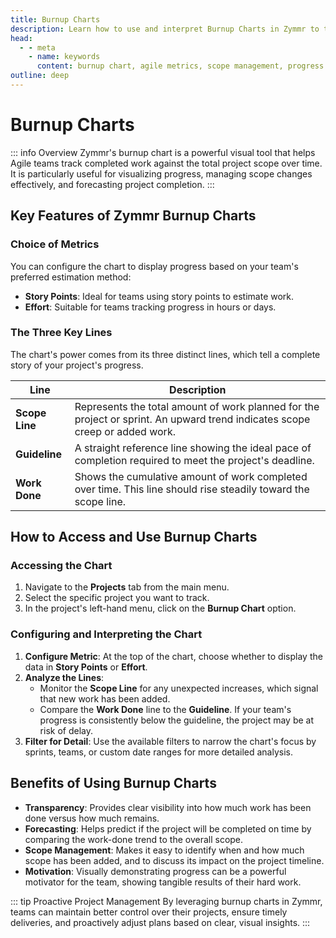 ```yaml
---
title: Burnup Charts
description: Learn how to use and interpret Burnup Charts in Zymmr to track project progress, manage scope, and forecast completion dates.
head:
  - - meta
    - name: keywords
      content: burnup chart, agile metrics, scope management, progress tracking, zymmr
outline: deep
---
```


# Burnup Charts

::: info Overview
Zymmr's burnup chart is a powerful visual tool that helps Agile teams track completed work against the total project scope over time. It is particularly useful for visualizing progress, managing scope changes effectively, and forecasting project completion.
:::

## Key Features of Zymmr Burnup Charts

### Choice of Metrics
You can configure the chart to display progress based on your team's preferred estimation method:
-   **Story Points**: Ideal for teams using story points to estimate work.
-   **Effort**: Suitable for teams tracking progress in hours or days.

### The Three Key Lines
The chart's power comes from its three distinct lines, which tell a complete story of your project's progress.

| Line          | Description                                                                                                   |
| ------------- | ------------------------------------------------------------------------------------------------------------- |
| **Scope Line**  | Represents the total amount of work planned for the project or sprint. An upward trend indicates scope creep or added work. |
| **Guideline**   | A straight reference line showing the ideal pace of completion required to meet the project's deadline.         |
| **Work Done**   | Shows the cumulative amount of work completed over time. This line should rise steadily toward the scope line. |

## How to Access and Use Burnup Charts

### Accessing the Chart
1.  Navigate to the **Projects** tab from the main menu.
2.  Select the specific project you want to track.
3.  In the project's left-hand menu, click on the **Burnup Chart** option.

### Configuring and Interpreting the Chart
1.  **Configure Metric**: At the top of the chart, choose whether to display the data in **Story Points** or **Effort**.
2.  **Analyze the Lines**:
    -   Monitor the **Scope Line** for any unexpected increases, which signal that new work has been added.
    -   Compare the **Work Done** line to the **Guideline**. If your team's progress is consistently below the guideline, the project may be at risk of delay.
3.  **Filter for Detail**: Use the available filters to narrow the chart's focus by sprints, teams, or custom date ranges for more detailed analysis.

## Benefits of Using Burnup Charts

-   **Transparency**: Provides clear visibility into how much work has been done versus how much remains.
-   **Forecasting**: Helps predict if the project will be completed on time by comparing the work-done trend to the overall scope.
-   **Scope Management**: Makes it easy to identify when and how much scope has been added, and to discuss its impact on the project timeline.
-   **Motivation**: Visually demonstrating progress can be a powerful motivator for the team, showing tangible results of their hard work.

::: tip Proactive Project Management
By leveraging burnup charts in Zymmr, teams can maintain better control over their projects, ensure timely deliveries, and proactively adjust plans based on clear, visual insights.
:::